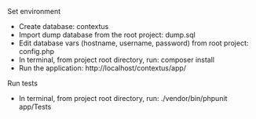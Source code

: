 Set environment
- Create database: contextus
- Import dump database from the root project: dump.sql
- Edit database vars (hostname, username, password) from root project: config.php
- In terminal, from project root directory, run: composer install
- Run the application: http://localhost/contextus/app/

Run tests
- In terminal, from project root directory, run: ./vendor/bin/phpunit app/Tests 
